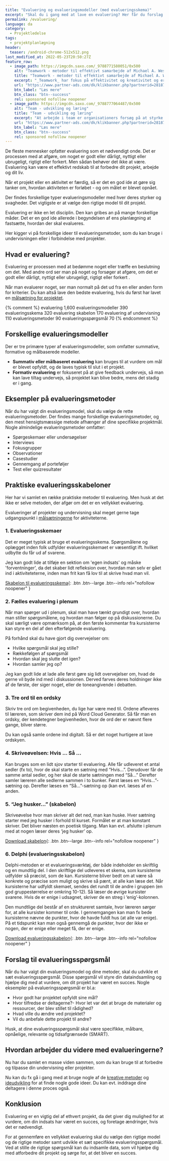 ```yaml
---
title: "Evaluering og evalueringsmodeller (med evalueringsskema)"
excerpt: "Skal du i gang med at lave en evaluering? Her får du forslag til evalueringsmodeller og du kan se eksempler på evalueringsskemaer."
permalink: /evaluering/
language: da
category:
  - Projektledelse
tags:
  - projektplanlægning
header:
  teaser: /android-chrome-512x512.png
last_modified_at: 2022-05-23T20:50:27Z
feature_row:
  - image_path: https://imgcdn.saxo.com/_9788771580051/0x500
    alt: "Teamwork - metoder til effektivt samarbejde af Michael A. West"
    title: "Teamwork - metoder til effektivt samarbejde af Michael A. West"
    excerpt: "_Teamwork_ har fokus på effektivitet og kreativitet og er for alle, der på den ene eller anden måde bruger teamwork i deres dagligdag. Bogen er fyldt med praktiske eksempler og teori, der kan hjælpe et team med at opstille mål og opnå dem."
    url: "https://www.partner-ads.com/dk/klikbanner.php?partnerid=28187&bannerid=43264&htmlurl=https://www.saxo.com/dk/teamwork_michael-a-west_haeftet_9788771580051"
    btn_label: "Læs mere"
    btn_class: "btn--success"
    rel: sponsored nofollow noopener
  - image_path: https://imgcdn.saxo.com/_9788777064487/0x500
    alt: "Team - udvikling og læring"
    title: "Team - udvikling og læring"
    excerpt: "At arbejde i team er organisationers forsøg på at styrke udvikling af faglige og personlige potentialer og kompetencer. Bogens formål er at give svar på, hvordan udvikling og læring i team kan blive en succes, fx om sporten er en passende metafor til at fremme teamudvikling og læring og forståelse af samarbejde samt om team på arbejdspladsen kan skabe nye fortællinger om medarbejdernes måde at se på samarbejde og gensidig udvikling."
    url: "https://www.partner-ads.com/dk/klikbanner.php?partnerid=28187&bannerid=43264&htmlurl=https://www.saxo.com/dk/team-udvikling-og-laering_morten-bertelsen-red-reinhard-stelter-red_haeftet_9788777064487"
    btn_label: "Læs mere"
    btn_class: "btn--success"
    rel: sponsored nofollow noopener
---
```


De fleste mennesker opfatter evaluering som et nødvendigt onde. Det er processen med at afgøre, om noget er godt eller dårligt, nyttigt eller ubrugeligt, rigtigt eller forkert. Men sådan behøver det ikke at være. Evaluering kan være et effektivt redskab til at forbedre dit projekt, arbejde og dit liv.

Når et projekt eller en aktivitet er færdig, så er det en god ide at gøre sig tanker om, hvordan aktiviteten er forløbet - og om målet er blevet opnået.

Der findes forskellige typer evalueringsmodeller med hver deres styrker og svagheder. Det vigtigste er at vælge den rigtige model til dit projekt.

Evaluering er ikke en let disciplin. Den kan gribes an på mange forskellige måder. Det er en god ide allerede i begyndelsen af ens planlægning at fastsætte, hvordan der skal evalueres.

Her kigger vi på forskellige ideer til evalueringsmetoder, som du kan bruge i undervisningen eller i forbindelse med projekter.

## Hvad er evaluering?

Evaluering er processen med at bedømme noget eller træffe en beslutning om det. Med andre ord ser man på noget og forsøger at afgøre, om det er godt eller dårligt, nyttigt eller ubrugeligt, rigtigt eller forkert .

Når man evaluerer noget, ser man normalt på det ud fra en eller anden form for kriterier. Du kan altså lave den bedste evaluering, hvis du først har lavet en [målsætning for projektet](/maalhierarki-maalsaetning/).

{% comment %}
evaluering 1,600
evalueringsmodeller 390
evalueringsskema 320
evaluering skabelon 170
evaluering af undervisning 110
evalueringsmetoder 90
evalueringsspørgsmål 70
{% endcomment %}

## Forskellige evalueringsmodeller

Der er tre primære typer af evalueringsmodeller, som omfatter summative, formative og målbaserede modeller.

- **Summativ eller målbaseret evaluering** kan bruges til at vurdere om mål er blevet opfyldt, og de laves typisk til slut i et projekt.
- **Formativ evaluering** er fokuseret på at give feedback undervejs, så man kan lave tiltag undervejs, så projektet kan blive bedre, mens det stadig er i gang.

## Eksempler på evalueringsmetoder

Når du har valgt din evalueringsmodel, skal du vælge de rette evalueringsmetoder. Der findes mange forskellige evalueringsmetoder, og den mest hensigtsmæssige metode afhænger af dine specifikke projektmål. Nogle almindelige evalueringsmetoder omfatter:

- Spørgeskemaer eller undersøgelser
- Interviews
- Fokusgrupper
- Observationer
- Casestudier
- Gennemgang af porteføljer
- Test eller quizresultater

## Praktiske evalueringsskabeloner

Her har vi samlet en række praktiske metoder til evaluering. Men husk at det ikke er selve metoden, der afgør om det er en vellykket evaluering.

Evalueringer af projekter og undervisning skal meget gerne tage udgangspunkt i [målsætningerne](/maalsaetning/) for aktiviteterne.

### 1. Evalueringsskemaer

Det er meget typisk at bruge et evalueringsskema. Spørgsmålene og oplægget inden folk udfylder evalueringsskemaet er væsentligt ift. hvilket udbytte du får ud af svarene.

Jeg kan godt lide at tilføje en sektion om 'egen indsats' og måske 'forventninger', da det skaber lidt refleksion over, hvordan man selv er gået ind i aktiviteteterne, inden man frit kan få lov til at skrive hvad man vil.

[Skabelon til evalueringsskema](https://kortlink.dk/gkza){: .btn .btn--large .btn--info rel="nofollow noopener" }

### 2. Fælles evaluering i plenum

Når man spørger ud i plenum, skal man have tænkt grundigt over, hvordan man stiller spørgsmålene, og hvordan man følger op på diskussionerne. Du skal særligt være opmærksom på, at den første kommentar fra kursisterne kan styre en del af den efterfølgende evaluering.

På forhånd skal du have gjort dig overvejelser om:

- Hvilke spørgsmål skal jeg stille?
- Rækkefølgen af spørgsmål
- Hvordan skal jeg slutte det igen?
- Hvordan samler jeg op?

Jeg kan godt lide at lade alle først gøre sig lidt overvejelser om, hvad de gerne vil byde ind med i diskussionen. Derved farves deres holdninger ikke af de første, der siger noget, eller de toneangivende i debatten.

### 3. Tre ord til en ordsky

Skriv tre ord om begivenheden, du lige har være med til. Ordene afleveres til læreren, som skriver dem ind på Word Cloud Generator. Så får man en ordsky, der kendetegner begivenheden, hvor de ord der er nævnt flere gange, bliver større.

Du kan også samle ordene ind digitalt. Så er det noget hurtigere at lave ordskyen.

### 4. Skriveøvelsen: Hvis … Så ...

Kan bruges som en lidt sjov starter til evaluering. Alle får udleveret et antal sedler (fx to), hvor de skal starte en sætning med “Hvis…”. Derudover får de samme antal sedler, og her skal de starte sætningen med “Så…” Derefter samler læreren alle sedlerne sammen i to bunker. Først læses en “Hvis…”-sætning op. Derefter læses en “Så…”-sætning op (kan evt. læses af en anden.

### 5. “Jeg husker…” (skabelon)

Skriveøvelse hvor man skriver alt det ned, man kan huske. Hver sætning starter med jeg husker i forhold til kurset. Formålet er at man konstant skriver. Det bliver næsten en poetisk tilgang. Man kan evt. afslutte i plenum med at nogen læser deres ‘jeg husker’ op.

[Download skabelon](https://kortlink.dk/gcm6){: .btn .btn--large .btn--info rel="nofollow noopener" }

### 6. Delphi (evalueringsskabelon)

Delphi-metoden er et evalueringsværktøj, der både indeholder en skriftlig og en mundtlig del. I den skriftlige del udleveres et skema, som kursisterne udfylder så præcist, som de kan. Kursisterne bliver bedt om at være så konkrete og præcise som muligt og skrive så pænt, at alle kan læse det. Når kursisterne har udfyldt skemaet, sendes det rundt til de andre i gruppen (en god gruppestørrelse er omkring 10-12). Så læser de øvrige kursister svarene. Hvis de er enige i udsagnet, skriver de en streg i ‘enig’-kolonnen.

Den mundtlige del består af en struktureret samtale, hvor læreren sørger for, at alle kursister kommer til orde. I gennemgangen kan man fx bede kursisterne nævne de punkter, hvor de havde fuldt hus (at alle var enige). På et tidspunkt kan man også gennemgå de punkter, hvor der ikke er nogen, der er enige eller meget få, der er enige.

[Download evalueringsskabelon](https://kortlink.dk/gcm7){: .btn .btn--large .btn--info rel="nofollow noopener" }

## Forslag til evalueringsspørgsmål

Når du har valgt din evalueringsmodel og dine metoder, skal du udvikle et sæt evalueringsspørgsmål. Disse spørgsmål vil styre din dataindsamling og hjælpe dig med at vurdere, om dit projekt har været en succes. Nogle eksempler på evalueringsspørgsmål er bl.a:

- Hvor godt har projektet opfyldt sine mål?
- Hvor tilfredse er deltagerne?- Hvor let var det at bruge de materialer og ressourcer, der blev stillet til rådighed?
- Hvad ville du ændre ved projektet?
- Vil du anbefale dette projekt til andre?

Husk, at dine evalueringsspørgsmål skal være specifikke, målbare, opnåelige, relevante og tidsafgrænsede (SMART).

## Hvordan arbejder du videre med evalueringerne?

Nu har du samlet en masse viden sammen, som du kan bruge til at forbedre og tilpasse din undervisning eller projekter.

Nu kan du fx gå i gang med at bruge nogle af de [kreative metoder](/kreativitet/) og [ideudvikling](/ideudvikling/) for at finde nogle gode ideer. Du kan evt. inddrage dine deltagere i denne proces også.

## Konklusion

Evaluering er en vigtig del af ethvert projekt, da det giver dig mulighed for at vurdere, om din indsats har været en succes, og foretage ændringer, hvis det er nødvendigt.

For at gennemføre en vellykket evaluering skal du vælge den rigtige model og de rigtige metoder samt udvikle et sæt specifikke evalueringsspørgsmål. Ved at stille de rigtige spørgsmål kan du indsamle data, som vil hjælpe dig med atforbedre dit projekt og sørge for, at det bliver en succes.
